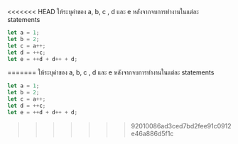 <<<<<<< HEAD
ให้ระบุค่าของ a, b, c , d และ e หลังจากจบการทำงานในแต่ละ statements

```js
let a = 1;
let b = 2;
let c = a++;
let d = ++c;
let e = ++d + d++ + d;
```
=======
ให้ระบุค่าของ a, b, c , d และ e หลังจากจบการทำงานในแต่ละ statements

```js
let a = 1;
let b = 2;
let c = a++;
let d = ++c;
let e = ++d + d++ + d;
```
>>>>>>> 92010086ad3ced7bd2fee91c0912e46a886d5f1c
